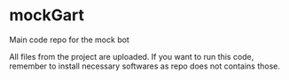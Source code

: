 # mockGart
Main code repo for the mock bot

All files from the project are uploaded.
If you want to run this code, remember to install necessary softwares as repo does not contains those.
